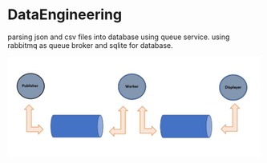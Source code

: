 # DataEngineering

parsing json and csv files into database using queue service.
using rabbitmq as queue broker and sqlite for database. 

![alt text](https://github.com/Harelyac/DataEngineering/blob/master/simple_diagram.jpeg)
